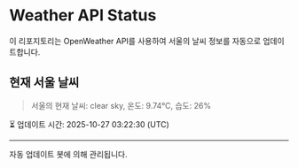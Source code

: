 
# Weather API Status

이 리포지토리는 OpenWeather API를 사용하여 서울의 날씨 정보를 자동으로 업데이트합니다.

## 현재 서울 날씨
> 서울의 현재 날씨: clear sky, 온도: 9.74°C, 습도: 26%

⏳ 업데이트 시간: 2025-10-27 03:22:30 (UTC)

---
자동 업데이트 봇에 의해 관리됩니다.
